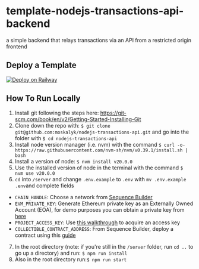 # template-nodejs-transactions-api-backend
a simple backend that relays transactions via an API from a restricted origin frontend

## Deploy a Template
[![Deploy on Railway](https://railway.app/button.svg)](https://railway.app/template/EzeuAo)

## How To Run Locally
1. Install git following the steps here: https://git-scm.com/book/en/v2/Getting-Started-Installing-Git
2. Clone down the repo with: `$ git clone git@github.com:moskalyk/nodejs-transactions-api.git` and go into the folder with `$ cd nodejs-transactions-api`
3. Install node version manager (i.e. nvm) with the command `$ curl -o- https://raw.githubusercontent.com/nvm-sh/nvm/v0.39.1/install.sh | bash`
4. Install a version of node: `$ nvm install v20.0.0`
5. Use the installed version of node in the terminal with the command `$ nvm use v20.0.0` 
6. `cd` into `/server` and change `.env.example` to `.env` with `mv .env.example .env`and complete fields
- `CHAIN_HANDLE`: Choose a network from [Sequence Builder](https://sequence.build)
- `EVM_PRIVATE_KEY`: Generate Ethereum private key as an Externally Owned Account (EOA), for demo purposes you can obtain a private key from [here](https://sequence-ethauthproof-viewer.vercel.app/)
- `PROJECT_ACCESS_KEY`: Use [this walkthrough](https://docs.sequence.xyz/solutions/builder/getting-started#claim-an-api-access-key) to acquire an access key 
- `COLLECTIBLE_CONTRACT_ADDRESS`: From Sequence Builder, deploy a contract using this [guide](https://docs.sequence.xyz/solutions/collectibles/contracts/deploy-an-item-collection/)
7. In the root directory (note: if you're still in the `/server` folder, run `cd ..` to go up a directory) and run: `$ npm run install`
8. Also in the root directory run:`$ npm run start`
